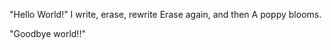 "Hello World!"
I write, erase, rewrite
Erase again, and then
A poppy blooms.

















"Goodbye world!!"